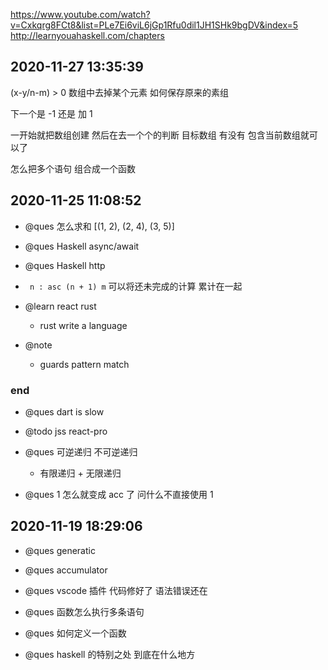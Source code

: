 https://www.youtube.com/watch?v=Cxkqrg8FCt8&list=PLe7Ei6viL6jGp1Rfu0dil1JH1SHk9bgDV&index=5
http://learnyouahaskell.com/chapters

## 2020-11-27 13:35:39

(x-y/n-m) > 0
数组中去掉某个元素
如何保存原来的素组

下一个是 -1 还是 加 1

一开始就把数组创建 然后在去一个个的判断 目标数组 有没有
包含当前数组就可以了

怎么把多个语句 组合成一个函数

## 2020-11-25 11:08:52

- @ques 怎么求和 [(1, 2), (2, 4), (3, 5)]

- @ques Haskell async/await
- @ques Haskell http

- ` n : asc (n + 1) m` 可以将还未完成的计算 累计在一起

- @learn react rust

  - rust write a language

- @note

  - guards pattern match

### end

- @ques dart is slow
- @todo jss react-pro
- @ques 可逆递归 不可逆递归

  - 有限递归 + 无限递归

- @ques 1 怎么就变成 acc 了 问什么不直接使用 1

## 2020-11-19 18:29:06

- @ques generatic

- @ques accumulator

- @ques vscode 插件 代码修好了 语法错误还在

- @ques 函数怎么执行多条语句

- @ques 如何定义一个函数
- @ques haskell 的特别之处 到底在什么地方
